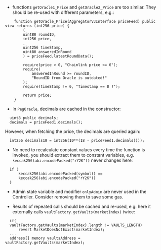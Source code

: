 * functions ```getOracle1_Price``` and ```getOracle2_Price``` are too similar. They should be re-used with different parameters, e.g.:
```solidity
    function getOracle_Price(AggregatorV3Interface priceFeed) public view returns (int256 price) {
        (
        uint80 roundID,
        int256 price,
        ,
        uint256 timeStamp,
        uint80 answeredInRound
        ) = priceFeed.latestRoundData();

        require(price > 0, "Chainlink price <= 0");
        require(
            answeredInRound >= roundID,
            "RoundID from Oracle is outdated!"
        );
        require(timeStamp != 0, "Timestamp == 0 !");

        return price;
    }
```

* In ```PegOracle```, decimals are cached in the constructor:
```solidity
  uint8 public decimals;
  decimals = priceFeed1.decimals();
```
However, when fetching the price, the decimals are queried again:
```solidity
  int256 decimals10 = int256(10**(18 - priceFeed1.decimals()));
```

* No need to recalculate constant values every time the function is invoked, you should extract them to constant variables, 
e.g. ```keccak256(abi.encodePacked("rY2K"))``` never changes here:
```solidity
  if (
      keccak256(abi.encodePacked(symbol)) ==
      keccak256(abi.encodePacked("rY2K"))
  )
```

* Admin state variable and modifier ```onlyAdmin``` are never used in the Controller. Consider removing them to save some gas.

* Results of repeated calls should be cached and re-used, e.g. here it externally calls ```vaultFactory.getVaults(marketIndex)``` twice:
```solidity
  if(
  vaultFactory.getVaults(marketIndex).length != VAULTS_LENGTH)
      revert MarketDoesNotExist(marketIndex);
  ...
  address[] memory vaultsAddress = vaultFactory.getVaults(marketIndex);
```